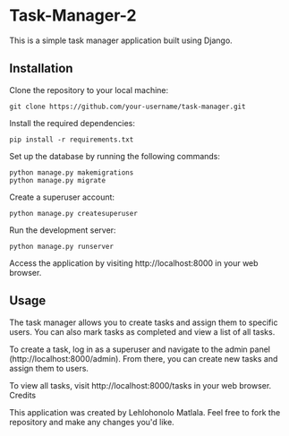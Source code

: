 # Task-Manager-2

This is a simple task manager application built using Django.

## Installation

Clone the repository to your local machine:
    
    git clone https://github.com/your-username/task-manager.git

Install the required dependencies:

    pip install -r requirements.txt

Set up the database by running the following commands:

    python manage.py makemigrations
    python manage.py migrate

Create a superuser account:

    python manage.py createsuperuser

Run the development server:

    python manage.py runserver

Access the application by visiting http://localhost:8000 in your web browser.

## Usage

The task manager allows you to create tasks and assign them to specific users. You can also mark tasks as completed and view a list of all tasks.

To create a task, log in as a superuser and navigate to the admin panel (http://localhost:8000/admin). From there, you can create new tasks and assign them to users.

To view all tasks, visit http://localhost:8000/tasks in your web browser.
Credits

This application was created by Lehlohonolo Matlala. Feel free to fork the repository and make any changes you'd like.
